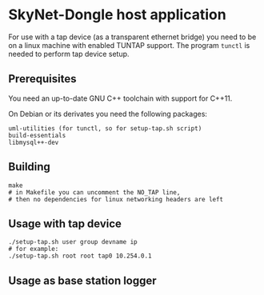 SkyNet-Dongle host application
==============================

For use with a tap device (as a transparent ethernet bridge) you need to be on
a linux machine with enabled TUNTAP support.
The program `tunctl` is needed to perform tap device setup.


Prerequisites
-------------
You need an up-to-date GNU C++ toolchain with support for C++11.

On Debian or its derivates you need the following packages:

    uml-utilities (for tunctl, so for setup-tap.sh script)
    build-essentials
    libmysql++-dev


Building
--------

    make
    # in Makefile you can uncomment the NO_TAP line,
    # then no dependencies for linux networking headers are left


Usage with tap device
---------------------

    ./setup-tap.sh user group devname ip
    # for example:
    ./setup-tap.sh root root tap0 10.254.0.1


Usage as base station logger
----------------------------
    
